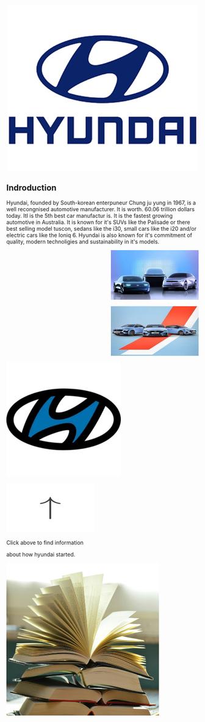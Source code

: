 <!DOCTYPE html>
<html>
<body>

<p align="center">
<img src="hyundai.png" width="500 height="500"/>


<h2 align="left"> Indroduction </h2>
<p align="left"> Hyundai, founded by  South-korean enterpuneur Chung ju yung in 1967, is a well recongnised automotive manufacturer. It is worth. 60.06 trillion dollars today. ItI is the 5th best car manufactur is. It is the fastest growing automotive in Australia. It is known for it's SUVs like the Palisade or there best selling model tuscon, sedans like the i30, small cars like the i20  and/or electric cars like the Ioniq 6. Hyundai is also known for it's commitment of quality, modern technoligies and sustainability in it's models. </p>
<p align="right">
<img src="hundaui.jpg" width="230" height="130"/>
<p align="right">
<img src="download.jpg" width="230" height="130"/>




<a href="https://github.com/yug233/Advirtisement-for-Hyundai/blob/main/README.md"><img src="2874201.jpg" alt="what you want audio descriptions to call it" style="width:300px;height:300px;"></a>
<p align="left">
<img src="feature.png" width="230" height="130"/>
<p align="left"> Click above to find information </p>
<p align="left"> about how hyundai started.





<a href="https://github.com/yug233/Who-is-Chung-Ju-Yung"><img src="pexels-pixabay-159866.jpg" alt="what you want audio descriptions to call it" style="width:400px;height:400px;"></a>

